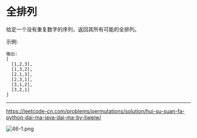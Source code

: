 # 全排列

给定一个没有重复数字的序列，返回其所有可能的全排列。

示例:

```输入: [1,2,3]
输出:
[
  [1,2,3],
  [1,3,2],
  [2,1,3],
  [2,3,1],
  [3,1,2],
  [3,2,1]
]
```

---

https://leetcode-cn.com/problems/permutations/solution/hui-su-suan-fa-python-dai-ma-java-dai-ma-by-liweiw/

![46-1.png](https://pic.leetcode-cn.com/561e67d343f2ca828644095a67f39694628b730dfffa24b52af9cbc6e011f134-46-1.png)

